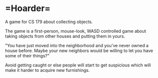 =Hoarder=
=======

A game for CS 179 about collecting objects.

The game is a first-person, mouse-look, WASD controlled game about taking objects from other houses and putting them in yours.

"You have just moved into the neighborhood and you've never owned a house before. 
Maybe your new neighbors would be willing to let you have some of their things?"

Avoid getting caught or else people will start to get suspicious which will make it harder to acquire new furnishings.

